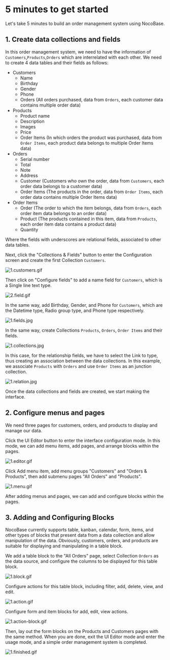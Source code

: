 # 5 minutes to get started

Let's take 5 minutes to build an order management system using NocoBase.

## 1. Create data collections and fields

In this order management system, we need to have the information of `Customers`,`Products`,`Orders` which are interrelated with each other. We need to create 4 data tables and their fields as follows:

- Customers
    - Name
    - Birthday
    - Gender
    - Phone
    - Orders (All orders purchased, data from `Orders`, each customer data contains multiple order data)
- Products
    - Product name
    - Description
    - Images
    - Price
    - Order Items (In which orders the product was purchased, data from `Order Items`, each product data belongs to multiple Order Items data)
- Orders
    - Serial number
    - Total
    - Note
    - Address
    - Customer (Customers who own the order, data from `Customers`, each order data belongs to a customer data)
    - Order Items (The products in the order, data from `Order Items`, each order data contains multiple Order Items data)
- Order Items
    - Order (The order to which the item belongs, data from `Orders`, each order item data belongs to an order data)
    - Product (The products contained in this item, data from `Products`, each order item data contains a product data)
    - Quantity

Where the fields with underscores are relational fields, associated to other data tables.

Next, click the "Collections & Fields" button to enter the Configuration screen and create the first Collection `Customers`. 

![1.customers.gif](./5-minutes-to-get-started/1.customers.gif)

Then click on "Configure fields" to add a name field for `Customers`, which is a Single line text type.

![2.field.gif](./5-minutes-to-get-started/2.field.gif)

In the same way, add Birthday, Gender, and Phone for `Customers`, which are the Datetime type, Radio group type, and Phone type respectively.

![1.fields.jpg](./5-minutes-to-get-started/1.fields.jpg)

In the same way, create Collections `Products`, `Orders`, `Order Items` and their fields.

![1.collections.jpg](./5-minutes-to-get-started/1.collections.jpg)

 

In this case, for the relationship fields, we have to select the Link to type, thus creating an association between the data collections. In this example, we associate `Products` with `Orders` and use `Order Items` as an junction collection.

![1.relation.jpg](./5-minutes-to-get-started/1.relation.jpg)

Once the data collections and fields are created, we start making the interface.

## 2. Configure menus and pages

We need three pages for customers, orders, and products to display and manage our data.

Click the UI Editor button to enter the interface configuration mode. In this mode, we can add menu items, add pages, and arrange blocks within the pages.

![1.editor.gif](./5-minutes-to-get-started/1.editor.gif)

Click Add menu item, add menu groups "Customers" and "Orders & Products", then add submenu pages "All Orders" and "Products".

![1.menu.gif](./5-minutes-to-get-started/1.menu.gif)

After adding menus and pages, we can add and configure blocks within the pages.

## 3. Adding and Configuring Blocks

NocoBase currently supports table, kanban, calendar, form, items, and other types of blocks that present data from a data collection and allow manipulation of the data. Obviously, customers, orders, and products are suitable for displaying and manipulating in a table block.

We add a table block to the "All Orders" page, select Collection `Orders` as the data source, and configure the columns to be displayed for this table block.

![1.block.gif](./5-minutes-to-get-started/1.block.gif)

Configure actions for this table block, including filter, add, delete, view, and edit.

![1.action.gif](./5-minutes-to-get-started/1.action.gif)

Configure form and item blocks for add, edit, view actions.

![1.action-block.gif](./5-minutes-to-get-started/1.action-block.gif)

Then, lay out the form blocks on the Products and Customers pages with the same method. When you are done, exit the UI Editor mode and enter the usage mode, and a simple order management system is completed.

![1.finished.gif](./5-minutes-to-get-started/1.finished.gif)
